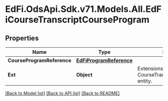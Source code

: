 # EdFi.OdsApi.Sdk.v71.Models.All.EdFiCourseTranscriptCourseProgram

## Properties

Name | Type | Description | Notes
------------ | ------------- | ------------- | -------------
**CourseProgramReference** | [**EdFiProgramReference**](EdFiProgramReference.md) |  | 
**Ext** | **Object** | Extensions to the CourseTranscriptCourseProgram entity. | [optional] 

[[Back to Model list]](../../README.md#documentation-for-models) [[Back to API list]](../../README.md#documentation-for-api-endpoints) [[Back to README]](../../README.md)

